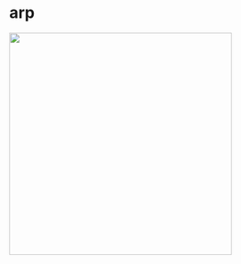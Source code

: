 # arp

[<img src="https://thumbs.gfycat.com/CoolEvergreenArcticseal-poster.jpg" width="400">](https://gfycat.com/CoolEvergreenArcticseal)
